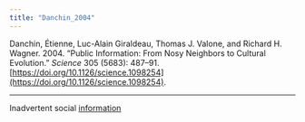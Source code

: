 ```yaml
---
title: "Danchin_2004"
---
```


Danchin, Étienne, Luc-Alain Giraldeau, Thomas J. Valone, and Richard H. Wagner. 2004. “Public Information: From Nosy Neighbors to Cultural Evolution.” _Science_ 305 (5683): 487–91. [https://doi.org/10.1126/science.1098254](https://doi.org/10.1126/science.1098254).

---

Inadvertent social [information](../topics/information.md)